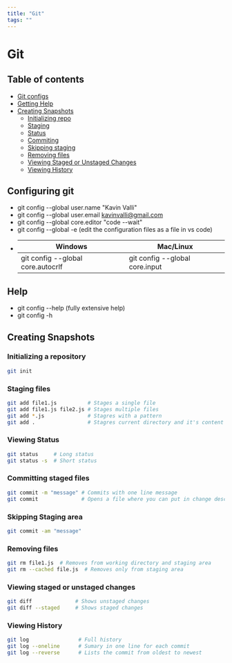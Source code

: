 ```yaml
---
title: "Git"
tags: ""
---
```


# Git

## Table of contents

-   [Git configs](#configuring-git)
-   [Getting Help](#help)
-   [Creating Snapshots](#creating-snapshots)
    -   [Initializing repo](#initializing-a-repository)
    -   [Staging](#staging-files)
    -   [Status](#viewing-status)
    -   [Commiting](#committing-staged-files)
    -   [Skipping staging](#skipping-staging-area)
    -   [Removing files](#removing-files)
    -   [Viewing Staged or Unstaged Changes](#viewing-staged-or-unstaged-changes)
    -   [Viewing History](#viewing-history)

## Configuring git

-   git config --global user.name "Kavin Valli"
-   git config --global user.email [kavinvalli@gmail.com](mailto:kavinvalli@gmail.com)
-   git config --global core.editor "code --wait"
-   git config --global -e (edit the configuration files as a file in vs code)
-   | Windows                           | Mac/Linux                      |
    | --------------------------------- | ------------------------------ |
    | git config --global core.autocrlf | git config --global core.input |

## Help

-   git config --help (fully extensive help)
-   git config  -h

## Creating Snapshots

### Initializing a repository

```sh
git init
```

### Staging files

```sh
git add file1.js          # Stages a single file
git add file1.js file2.js # Stages multiple files
git add *.js              # Stagres with a pattern
git add .                 # Stagres current directory and it's content
```

### Viewing Status

```sh
git status     # Long status
git status -s  # Short status
```

### Committing staged files

```sh
git commit -m "message" # Commits with one line message
git commit              # Opens a file where you can put in change description
```

### Skipping Staging area

```sh
git commit -am "message"
```
### Removing files

```sh
git rm file1.js  # Removes from working directory and staging area
git rm --cached file.js  # Removes only from staging area
```

### Viewing staged or unstaged changes

```sh
git diff              # Shows unstaged changes
git diff --staged     # Shows staged changes
```

### Viewing History

```sh
git log                # Full history
git log --oneline      # Sumary in one line for each commit
git log --reverse      # Lists the commit from oldest to newest
```